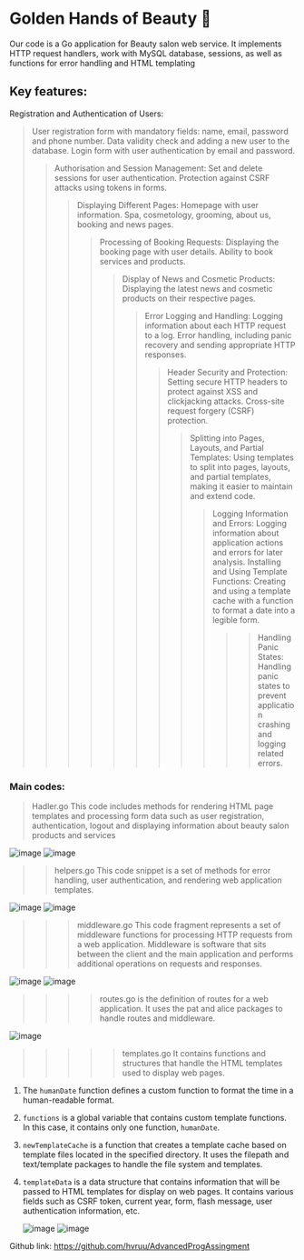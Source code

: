 #  Golden Hands of Beauty :nail_care:
Our code is a Go application for Beauty salon web service. It implements HTTP request handlers, work with MySQL database, sessions, as well as functions for error handling and HTML templating

 ## Key features:
 Registration and Authentication of Users:
>User registration form with mandatory fields: name, email, password and phone number.
Data validity check and adding a new user to the database.
Login form with user authentication by email and password.
>>Authorisation and Session Management:
Set and delete sessions for user authentication.
Protection against CSRF attacks using tokens in forms.
>>>Displaying Different Pages:
Homepage with user information.
Spa, cosmetology, grooming, about us, booking and news pages.
>>>>Processing of Booking Requests:
Displaying the booking page with user details.
Ability to book services and products.
>>>>>Display of News and Cosmetic Products:
Displaying the latest news and cosmetic products on their respective pages.
>>>>>>Error Logging and Handling:
Logging information about each HTTP request to a log.
Error handling, including panic recovery and sending appropriate HTTP responses.
>>>>>>>Header Security and Protection:
Setting secure HTTP headers to protect against XSS and clickjacking attacks.
Cross-site request forgery (CSRF) protection.
>>>>>>>>Splitting into Pages, Layouts, and Partial Templates:
Using templates to split into pages, layouts, and partial templates, making it easier to maintain and extend code.
>>>>>>>>>Logging Information and Errors:
Logging information about application actions and errors for later analysis.
Installing and Using Template Functions:
Creating and using a template cache with a function to format a date into a legible form.
>>>>>>>>>>>Handling Panic States:
Handling panic states to prevent application crashing and logging related errors.

### Main codes:
>Hadler.go
This code includes methods for rendering HTML page templates and processing form data such as user registration, authentication, logout and displaying information about beauty salon products and services

![image](https://github.com/hvruu/AdvancedProgAssingment/assets/147140948/18f4e620-6f3f-40a8-b571-aa400ec86429)
![image](https://github.com/hvruu/AdvancedProgAssingment/assets/147140948/d5e4b93f-707f-41bc-8e7c-d513bf2a058c)

>>helpers.go
This code snippet is a set of methods for error handling, user authentication, and rendering web application templates.

![image](https://github.com/hvruu/AdvancedProgAssingment/assets/147140948/2e4da55f-7672-4c2f-8ff7-8a9bb602c090)
![image](https://github.com/hvruu/AdvancedProgAssingment/assets/147140948/e206dab0-3640-4a1e-ba7e-64a48d13a906)

>>>middleware.go
This code fragment represents a set of middleware functions for processing HTTP requests from a web application. Middleware is software that sits between the client and the main application and performs additional operations on requests and responses.

![image](https://github.com/hvruu/AdvancedProgAssingment/assets/147140948/43e73181-d8b1-49af-86af-fc50186db295)
![image](https://github.com/hvruu/AdvancedProgAssingment/assets/147140948/fa06354e-00fb-48de-8644-7b90c57b3ef4)

>>>>routes.go is the definition of routes for a web application. It uses the pat and alice packages to handle routes and middleware.

![image](https://github.com/hvruu/AdvancedProgAssingment/assets/147140948/c3d84011-fc75-4489-9bf7-20976696d711)


>>>>>templates.go It contains functions and structures that handle the HTML templates used to display web pages.
1. The `humanDate` function defines a custom function to format the time in a human-readable format.

2. `functions` is a global variable that contains custom template functions. In this case, it contains only one function, `humanDate`.

3. `newTemplateCache` is a function that creates a template cache based on template files located in the specified directory. It uses the filepath and text/template packages to handle the file system and templates.

4. `templateData` is a data structure that contains information that will be passed to HTML templates for display on web pages. It contains various fields such as CSRF token, current year, form, flash message, user authentication information, etc.

   ![image](https://github.com/hvruu/AdvancedProgAssingment/assets/147140948/03ff52b5-dcef-4bd6-8437-71e8e6fd2c76)
   ![image](https://github.com/hvruu/AdvancedProgAssingment/assets/147140948/bae537e8-7a0a-4efe-aaf7-0b750ee92df1)

Github link: https://github.com/hvruu/AdvancedProgAssingment



